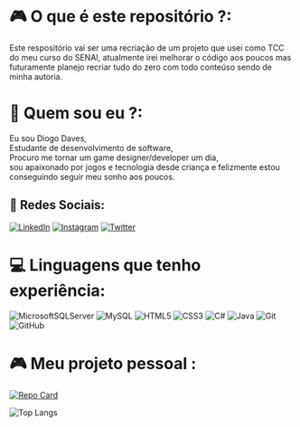 # 🎮  O que é este repositório ?: 
Este respositório vai ser uma recriação de um projeto que usei como TCC do meu curso do SENAI, atualmente irei melhorar o código aos poucos mas futuramente planejo recriar tudo do zero com todo conteúso sendo de minha autoria. 


# 🌌 Quem sou eu ?:
Eu sou Diogo Daves, <br>Estudante de desenvolvimento de software, <br>Procuro me tornar um game designer/developer um dia,<br>sou apaixonado por jogos e tecnologia desde criança e felizmente estou conseguindo seguir meu sonho aos poucos.


## 👤 Redes Sociais:

[![LinkedIn](https://img.shields.io/badge/LinkedIn-%230077B5.svg?logo=linkedin&logoColor=white)](https://www.linkedin.com/in/diogo-daves-52a6b8261) 
[![Instagram](https://img.shields.io/badge/Instagram-000?style=for-the-badge&logo=instagram)](https://www.instagram.com/diogo_daves/)
[![Twitter](https://img.shields.io/badge/Twitter-000?style=for-the-badge&logo=twitter)](https://twitter.com/DogoDaves)

# 💻 Linguagens que tenho experiência:

![MicrosoftSQLServer](https://img.shields.io/badge/Microsoft%20SQL%20Sever-CC2927?style=flat&logo=microsoft%20sql%20server&logoColor=white) 
![MySQL](https://img.shields.io/badge/mysql-%2300f.svg?style=flat&logo=mysql&logoColor=white)
![HTML5](https://img.shields.io/badge/HTML5-000?style=for-the-badge&logo=html5)
![CSS3](https://img.shields.io/badge/CSS3-000?style=for-the-badge&logo=css3&logoColor=264CE4)
![C#](https://img.shields.io/badge/C%23-000?style=for-the-badge&logo=c-sharp&logoColor=823085)
![Java](https://img.shields.io/badge/Java-000?style=for-the-badge&logo=java)
![Git](https://img.shields.io/badge/git-%23F05033.svg?style=for-the-badge&logo=git&logoColor=white) ![GitHub](https://img.shields.io/badge/github-%23121011.svg?style=for-the-badge&logo=github&logoColor=white)


# 🎮  Meu projeto pessoal :

[![Repo Card](https://github-readme-stats.vercel.app/api/pin/?username=The-Dogo&repo=VIVIT-IMMERSUS&bg_color=000&border_color=30A3DC&show_icons=true&icon_color=30A3DC&title_color=E94D5F&text_color=FFF)](https://github.com/The-Dogo/VIVIT-IMMERSUS)

![Top Langs](https://github-readme-stats-git-masterrstaa-rickstaa.vercel.app/api/top-langs/?username=The-Dogo&bg_color=000&border_color=30A3DC&title_color=E94D5F&text_color=FFF)



